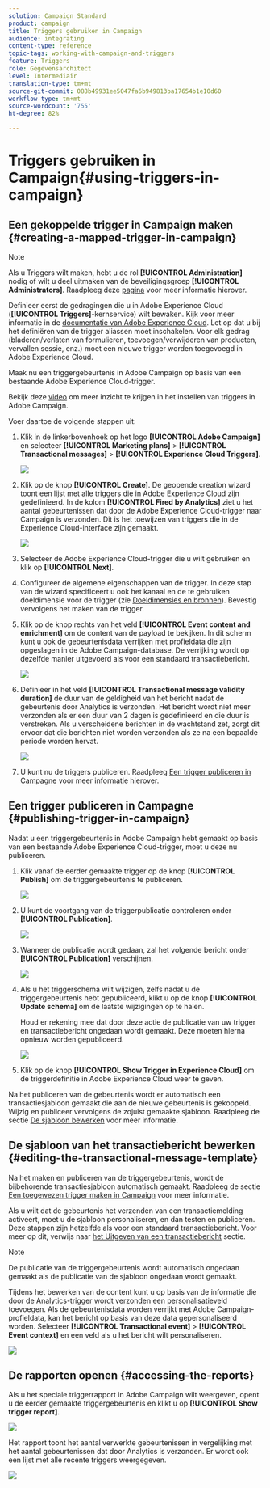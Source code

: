 ```yaml
---
solution: Campaign Standard
product: campaign
title: Triggers gebruiken in Campaign
audience: integrating
content-type: reference
topic-tags: working-with-campaign-and-triggers
feature: Triggers
role: Gegevensarchitect
level: Intermediair
translation-type: tm+mt
source-git-commit: 088b49931ee5047fa6b949813ba17654b1e10d60
workflow-type: tm+mt
source-wordcount: '755'
ht-degree: 82%

---
```



# Triggers gebruiken in Campaign{#using-triggers-in-campaign}

## Een gekoppelde trigger in Campaign maken {#creating-a-mapped-trigger-in-campaign}

>[!NOTE]
>
>Als u Triggers wilt maken, hebt u de rol **[!UICONTROL Administration]** nodig of wilt u deel uitmaken van de beveiligingsgroep **[!UICONTROL Administrators]**. Raadpleeg deze [pagina](../../administration/using/list-of-roles.md) voor meer informatie hierover.

Definieer eerst de gedragingen die u in Adobe Experience Cloud (**[!UICONTROL Triggers]**-kernservice) wilt bewaken. Kijk voor meer informatie in de [documentatie van Adobe Experience Cloud](https://docs.adobe.com/content/help/nl-NL/core-services/interface/activation/triggers.html). Let op dat u bij het definiëren van de trigger aliassen moet inschakelen. Voor elk gedrag (bladeren/verlaten van formulieren, toevoegen/verwijderen van producten, vervallen sessie, enz.) moet een nieuwe trigger worden toegevoegd in Adobe Experience Cloud.

Maak nu een triggergebeurtenis in Adobe Campaign op basis van een bestaande Adobe Experience Cloud-trigger.

Bekijk deze [video](https://helpx.adobe.com/marketing-cloud/how-to/email-marketing.html#step-two) om meer inzicht te krijgen in het instellen van triggers in Adobe Campaign.

Voer daartoe de volgende stappen uit:

1. Klik in de linkerbovenhoek op het logo **[!UICONTROL Adobe Campaign]** en selecteer **[!UICONTROL Marketing plans]** > **[!UICONTROL Transactional messages]** > **[!UICONTROL Experience Cloud Triggers]**.

   ![](assets/remarketing_1.png)

1. Klik op de knop **[!UICONTROL Create]**. De geopende creation wizard toont een lijst met alle triggers die in Adobe Experience Cloud zijn gedefinieerd. In de kolom **[!UICONTROL Fired by Analytics]** ziet u het aantal gebeurtenissen dat door de Adobe Experience Cloud-trigger naar Campaign is verzonden. Dit is het toewijzen van triggers die in de Experience Cloud-interface zijn gemaakt.

   ![](assets/remarketing_2.png)

1. Selecteer de Adobe Experience Cloud-trigger die u wilt gebruiken en klik op **[!UICONTROL Next]**.
1. Configureer de algemene eigenschappen van de trigger. In deze stap van de wizard specificeert u ook het kanaal en de te gebruiken doeldimensie voor de trigger (zie [Doeldimensies en bronnen](../../automating/using/query.md#targeting-dimensions-and-resources)). Bevestig vervolgens het maken van de trigger.
1. Klik op de knop rechts van het veld **[!UICONTROL Event content and enrichment]** om de content van de payload te bekijken. In dit scherm kunt u ook de gebeurtenisdata verrijken met profieldata die zijn opgeslagen in de Adobe Campaign-database. De verrijking wordt op dezelfde manier uitgevoerd als voor een standaard transactiebericht.

   ![](assets/remarketing_3.png)

1. Definieer in het veld **[!UICONTROL Transactional message validity duration]** de duur van de geldigheid van het bericht nadat de gebeurtenis door Analytics is verzonden. Het bericht wordt niet meer verzonden als er een duur van 2 dagen is gedefinieerd en die duur is verstreken. Als u verscheidene berichten in de wachtstand zet, zorgt dit ervoor dat die berichten niet worden verzonden als ze na een bepaalde periode worden hervat.

   ![](assets/remarketing_4.png)

1. U kunt nu de triggers publiceren. Raadpleeg [Een trigger publiceren in Campagne](../../integrating/using/using-triggers-in-campaign.md#publishing-trigger-in-campaign) voor meer informatie hierover.

## Een trigger publiceren in Campagne {#publishing-trigger-in-campaign}

Nadat u een triggergebeurtenis in Adobe Campaign hebt gemaakt op basis van een bestaande Adobe Experience Cloud-trigger, moet u deze nu publiceren.

1. Klik vanaf de eerder gemaakte trigger op de knop **[!UICONTROL Publish]** om de triggergebeurtenis te publiceren.

   ![](assets/trigger_publish_1.png)

1. U kunt de voortgang van de triggerpublicatie controleren onder **[!UICONTROL Publication]**.

   ![](assets/trigger_publish_2.png)

1. Wanneer de publicatie wordt gedaan, zal het volgende bericht onder **[!UICONTROL Publication]** verschijnen.

   ![](assets/trigger_publish_3.png)

1. Als u het triggerschema wilt wijzigen, zelfs nadat u de triggergebeurtenis hebt gepubliceerd, klikt u op de knop **[!UICONTROL Update schema]** om de laatste wijzigingen op te halen.

   Houd er rekening mee dat door deze actie de publicatie van uw trigger en transactiebericht ongedaan wordt gemaakt. Deze moeten hierna opnieuw worden gepubliceerd.

   ![](assets/trigger_publish_4.png)

1. Klik op de knop **[!UICONTROL Show Trigger in Experience Cloud]** om de triggerdefinitie in Adobe Experience Cloud weer te geven.

Na het publiceren van de gebeurtenis wordt er automatisch een transactiesjabloon gemaakt die aan de nieuwe gebeurtenis is gekoppeld. Wijzig en publiceer vervolgens de zojuist gemaakte sjabloon. Raadpleeg de sectie [De sjabloon bewerken](../../start/using/marketing-activity-templates.md) voor meer informatie.

## De sjabloon van het transactiebericht bewerken {#editing-the-transactional-message-template}

Na het maken en publiceren van de triggergebeurtenis, wordt de bijbehorende transactiesjabloon automatisch gemaakt. Raadpleeg de sectie [Een toegewezen trigger maken in Campaign](#creating-a-mapped-trigger-in-campaign) voor meer informatie.

Als u wilt dat de gebeurtenis het verzenden van een transactiemelding activeert, moet u de sjabloon personaliseren, en dan testen en publiceren. Deze stappen zijn hetzelfde als voor een standaard transactiebericht. Voor meer op dit, verwijs naar [het Uitgeven van een transactiebericht](../../channels/using/editing-transactional-message.md) sectie.

>[!NOTE]
>
>De publicatie van de triggergebeurtenis wordt automatisch ongedaan gemaakt als de publicatie van de sjabloon ongedaan wordt gemaakt.

Tijdens het bewerken van de content kunt u op basis van de informatie die door de Analytics-trigger wordt verzonden een personalisatieveld toevoegen. Als de gebeurtenisdata worden verrijkt met Adobe Campaign-profieldata, kan het bericht op basis van deze data gepersonaliseerd worden. Selecteer **[!UICONTROL Transactional event]** > **[!UICONTROL Event context]** en een veld als u het bericht wilt personaliseren.

![](assets/remarketing_8.png)

## De rapporten openen {#accessing-the-reports}

Als u het speciale triggerrapport in Adobe Campaign wilt weergeven, opent u de eerder gemaakte triggergebeurtenis en klikt u op **[!UICONTROL Show trigger report]**.

![](assets/remarketing_9.png)

Het rapport toont het aantal verwerkte gebeurtenissen in vergelijking met het aantal gebeurtenissen dat door Analytics is verzonden. Er wordt ook een lijst met alle recente triggers weergegeven.

![](assets/trigger_uc_browse_14.png)

